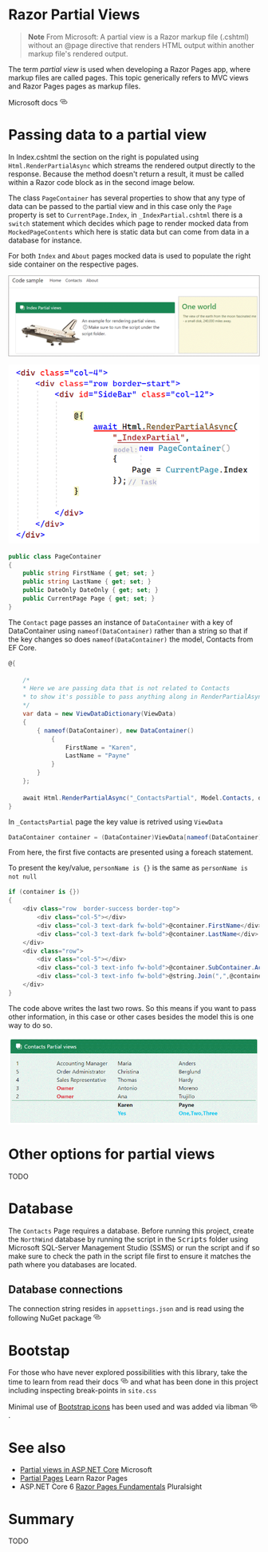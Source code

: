 ﻿# Razor Partial Views

> **Note**
> From Microsoft: A partial view is a Razor markup file (.cshtml) without an @page directive that renders HTML output within another markup file's rendered output.

The term *partial view* is used when developing a Razor Pages app, where markup files are called pages. This topic generically refers to MVC views and Razor Pages pages as markup files.

Microsoft docs [![](assets/Link_16x.png)](https://learn.microsoft.com/en-us/aspnet/core/mvc/views/partial?view=aspnetcore-6.0)

# Passing data to a partial view

In Index.cshtml the section on the right is populated using `Html.RenderPartialAsync` which streams the rendered output directly to the response. Because the method doesn't return a result, it must be called within a Razor code block as in the second image below.

The class `PageContainer` has several properties to show that any type of data can be passed to the partial view and in this case only the `Page` property is set to `CurrentPage.Index`, in `_IndexPartial.cshtml` there is a `switch` statement which decides which page to render mocked data from `MockedPageContents` which here is static data but can come from data in a database for instance.

For both `Index` and `About` pages mocked data is used to populate the right side container on the respective pages.

![x](assets/IndexPage.png)

![x](assets/IndexPage_1.png)

```csharp
public class PageContainer
{
    public string FirstName { get; set; }
    public string LastName { get; set; }
    public DateOnly DateOnly { get; set; }
    public CurrentPage Page { get; set; }
}
```

The `Contact` page passes an instance of `DataContainer`  with a key of DataContainer using `nameof(DataContainer)` rather than a string so that if the key changes so does `nameof(DataContainer)` the model, Contacts from EF Core.

```csharp
@{

    /*
    * Here we are passing data that is not related to Contacts
    * to show it's possible to pass anything along in RenderPartialAsync
    */
    var data = new ViewDataDictionary(ViewData)
    {
        { nameof(DataContainer), new DataContainer()
            {
                FirstName = "Karen", 
                LastName = "Payne"
            }
        }
    };

    await Html.RenderPartialAsync("_ContactsPartial", Model.Contacts, data);
}
```

In `_ContactsPartial` page the key value is retrived using `ViewData`

```csharp
DataContainer container = (DataContainer)ViewData[nameof(DataContainer)];
```

From here, the first five contacts are presented using a foreach statement.

To present the key/value, `personName is {}` is the same as `personName is not null`

```csharp
if (container is {})
{
    <div class="row  border-success border-top">
        <div class="col-5"></div>
        <div class="col-3 text-dark fw-bold">@container.FirstName</div>
        <div class="col-3 text-dark fw-bold">@container.LastName</div>
    </div>   
    <div class="row">
        <div class="col-5"></div>
        <div class="col-3 text-info fw-bold">@container.SubContainer.Active.ToYesNo()</div>
        <div class="col-3 text-info fw-bold">@string.Join(",",@container.SubContainer.Items)</div>
    </div>   
}
```

The code above writes the last two rows. So this means if you want to pass other information, in this case or other cases besides the model this is one way to do so.

![x](assets/DataContainerArea.png)


# Other options for partial views

TODO

# Database

The `Contacts` Page requires a database. Before running this project, create the `NorthWind` database by running the script in the <kbd>Scripts</kbd> folder using Microsoft SQL-Server Management Studio (SSMS) or run the script and if so make sure to check the path in the script file first to ensure it matches the path where you databases are located.

## Database connections

The connection string resides in `appsettings.json` and is read using the following NuGet package [![](assets/Link_16x.png)](https://www.nuget.org/packages/ConfigurationLibrary/)

# Bootstap

For those who have never explored possibilities with this library, take the time to learn from read their docs [![](assets/Link_16x.png)](https://getbootstrap.com/docs/5.0/getting-started/introduction/) and what has been done in this project including inspecting break-points in `site.css`

Minimal use of [Bootstrap icons](https://icons.getbootstrap.com/) has been used and was added via libman [![](assets/Link_16x.png)](https://learn.microsoft.com/en-us/aspnet/core/client-side/libman/libman-vs?view=aspnetcore-6.0).

# See also

- [Partial views in ASP.NET Core](https://learn.microsoft.com/en-us/aspnet/core/mvc/views/partial?view=aspnetcore-6.0) Microsoft
- [Partial Pages](https://www.learnrazorpages.com/razor-pages/partial-pages) Learn Razor Pages
- ASP.NET Core 6 [Razor Pages Fundamentals](https://app.pluralsight.com/library/courses/asp-dot-net-core-6-razor-pages-fundamentals/table-of-contents) Pluralsight




# Summary

TODO
